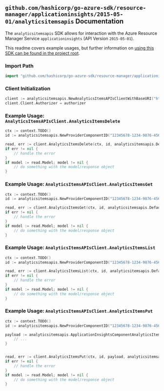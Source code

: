 
## `github.com/hashicorp/go-azure-sdk/resource-manager/applicationinsights/2015-05-01/analyticsitemsapis` Documentation

The `analyticsitemsapis` SDK allows for interaction with the Azure Resource Manager Service `applicationinsights` (API Version `2015-05-01`).

This readme covers example usages, but further information on [using this SDK can be found in the project root](https://github.com/hashicorp/go-azure-sdk/tree/main/docs).

### Import Path

```go
import "github.com/hashicorp/go-azure-sdk/resource-manager/applicationinsights/2015-05-01/analyticsitemsapis"
```


### Client Initialization

```go
client := analyticsitemsapis.NewAnalyticsItemsAPIsClientWithBaseURI("https://management.azure.com")
client.Client.Authorizer = authorizer
```


### Example Usage: `AnalyticsItemsAPIsClient.AnalyticsItemsDelete`

```go
ctx := context.TODO()
id := analyticsitemsapis.NewProviderComponentID("12345678-1234-9876-4563-123456789012", "example-resource-group", "componentValue", "/subscriptions/12345678-1234-9876-4563-123456789012/resourceGroups/some-resource-group")

read, err := client.AnalyticsItemsDelete(ctx, id, analyticsitemsapis.DefaultAnalyticsItemsDeleteOperationOptions())
if err != nil {
	// handle the error
}
if model := read.Model; model != nil {
	// do something with the model/response object
}
```


### Example Usage: `AnalyticsItemsAPIsClient.AnalyticsItemsGet`

```go
ctx := context.TODO()
id := analyticsitemsapis.NewProviderComponentID("12345678-1234-9876-4563-123456789012", "example-resource-group", "componentValue", "/subscriptions/12345678-1234-9876-4563-123456789012/resourceGroups/some-resource-group")

read, err := client.AnalyticsItemsGet(ctx, id, analyticsitemsapis.DefaultAnalyticsItemsGetOperationOptions())
if err != nil {
	// handle the error
}
if model := read.Model; model != nil {
	// do something with the model/response object
}
```


### Example Usage: `AnalyticsItemsAPIsClient.AnalyticsItemsList`

```go
ctx := context.TODO()
id := analyticsitemsapis.NewProviderComponentID("12345678-1234-9876-4563-123456789012", "example-resource-group", "componentValue", "/subscriptions/12345678-1234-9876-4563-123456789012/resourceGroups/some-resource-group")

read, err := client.AnalyticsItemsList(ctx, id, analyticsitemsapis.DefaultAnalyticsItemsListOperationOptions())
if err != nil {
	// handle the error
}
if model := read.Model; model != nil {
	// do something with the model/response object
}
```


### Example Usage: `AnalyticsItemsAPIsClient.AnalyticsItemsPut`

```go
ctx := context.TODO()
id := analyticsitemsapis.NewProviderComponentID("12345678-1234-9876-4563-123456789012", "example-resource-group", "componentValue", "/subscriptions/12345678-1234-9876-4563-123456789012/resourceGroups/some-resource-group")

payload := analyticsitemsapis.ApplicationInsightsComponentAnalyticsItem{
	// ...
}


read, err := client.AnalyticsItemsPut(ctx, id, payload, analyticsitemsapis.DefaultAnalyticsItemsPutOperationOptions())
if err != nil {
	// handle the error
}
if model := read.Model; model != nil {
	// do something with the model/response object
}
```

